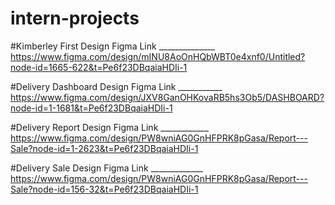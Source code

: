 # intern-projects

#Kimberley First Design Figma Link ______________ https://www.figma.com/design/mINU8AoOnHQbWBT0e4xnf0/Untitled?node-id=1665-622&t=Pe6f23DBqaiaHDIi-1

#Delivery Dashboard Design Figma Link ___________ https://www.figma.com/design/JXV8GanOHKovaRB5hs3Ob5/DASHBOARD?node-id=1-1681&t=Pe6f23DBqaiaHDIi-1

#Delivery Report Design Figma Link ____________ https://www.figma.com/design/PW8wniAG0GnHFPRK8pGasa/Report---Sale?node-id=1-2623&t=Pe6f23DBqaiaHDIi-1

#Delivery Sale Design Figma Link _____________ https://www.figma.com/design/PW8wniAG0GnHFPRK8pGasa/Report---Sale?node-id=156-32&t=Pe6f23DBqaiaHDIi-1
